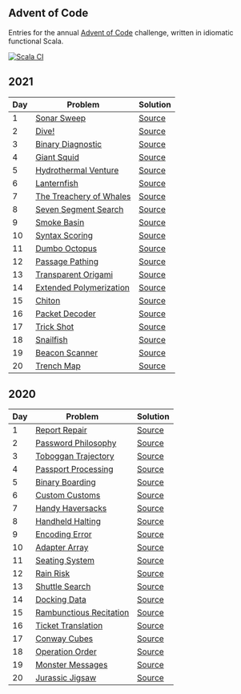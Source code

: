 ## Advent of Code

Entries for the annual [Advent of Code](https://adventofcode.com/) challenge, written in idiomatic functional Scala.

[![Scala CI](https://github.com/maneatingape/advent-of-code/actions/workflows/scala.yml/badge.svg)](https://github.com/maneatingape/advent-of-code/actions)

## 2021

| Day | Problem | Solution |
| --- | --- | --- |
| 1 | [Sonar Sweep](https://adventofcode.com/2021/day/1) | [Source](src/main/scala/AdventOfCode2021/Day01.scala) |
| 2 | [Dive!](https://adventofcode.com/2021/day/2) | [Source](src/main/scala/AdventOfCode2021/Day02.scala) |
| 3 | [Binary Diagnostic](https://adventofcode.com/2021/day/3) | [Source](src/main/scala/AdventOfCode2021/Day03.scala) |
| 4 | [Giant Squid](https://adventofcode.com/2021/day/4) | [Source](src/main/scala/AdventOfCode2021/Day04.scala) |
| 5 | [Hydrothermal Venture](https://adventofcode.com/2021/day/5) | [Source](src/main/scala/AdventOfCode2021/Day05.scala) |
| 6 | [Lanternfish](https://adventofcode.com/2021/day/6) | [Source](src/main/scala/AdventOfCode2021/Day06.scala) |
| 7 | [The Treachery of Whales](https://adventofcode.com/2021/day/7) | [Source](src/main/scala/AdventOfCode2021/Day07.scala) |
| 8 | [Seven Segment Search](https://adventofcode.com/2021/day/8) | [Source](src/main/scala/AdventOfCode2021/Day08.scala) |
| 9 | [Smoke Basin](https://adventofcode.com/2021/day/9) | [Source](src/main/scala/AdventOfCode2021/Day09.scala) |
| 10 | [Syntax Scoring](https://adventofcode.com/2021/day/10) | [Source](src/main/scala/AdventOfCode2021/Day10.scala) |
| 11 | [Dumbo Octopus](https://adventofcode.com/2021/day/11) | [Source](src/main/scala/AdventOfCode2021/Day11.scala) |
| 12 | [Passage Pathing](https://adventofcode.com/2021/day/12) | [Source](src/main/scala/AdventOfCode2021/Day12.scala) |
| 13 | [Transparent Origami](https://adventofcode.com/2021/day/13) | [Source](src/main/scala/AdventOfCode2021/Day13.scala) |
| 14 | [Extended Polymerization](https://adventofcode.com/2021/day/14) | [Source](src/main/scala/AdventOfCode2021/Day14.scala) |
| 15 | [Chiton](https://adventofcode.com/2021/day/15) | [Source](src/main/scala/AdventOfCode2021/Day15.scala) |
| 16 | [Packet Decoder](https://adventofcode.com/2021/day/16) | [Source](src/main/scala/AdventOfCode2021/Day16.scala) |
| 17 | [Trick Shot](https://adventofcode.com/2021/day/17) | [Source](src/main/scala/AdventOfCode2021/Day17.scala) |
| 18 | [Snailfish](https://adventofcode.com/2021/day/18) | [Source](src/main/scala/AdventOfCode2021/Day18.scala) |
| 19 | [Beacon Scanner](https://adventofcode.com/2021/day/19) | [Source](src/main/scala/AdventOfCode2021/Day19.scala) |
| 20 | [Trench Map](https://adventofcode.com/2021/day/20) | [Source](src/main/scala/AdventOfCode2021/Day20.scala) |

## 2020

| Day | Problem | Solution |
| --- | --- | --- |
| 1 | [Report Repair](https://adventofcode.com/2020/day/1) | [Source](src/main/scala/AdventOfCode2020/Day01.scala) |
| 2 | [Password Philosophy](https://adventofcode.com/2020/day/2) | [Source](src/main/scala/AdventOfCode2020/Day02.scala) |
| 3 | [Toboggan Trajectory](https://adventofcode.com/2020/day/3) | [Source](src/main/scala/AdventOfCode2020/Day03.scala) |
| 4 | [Passport Processing](https://adventofcode.com/2020/day/4) | [Source](src/main/scala/AdventOfCode2020/Day04.scala) |
| 5 | [Binary Boarding](https://adventofcode.com/2020/day/5) | [Source](src/main/scala/AdventOfCode2020/Day05.scala) |
| 6 | [Custom Customs](https://adventofcode.com/2020/day/6) | [Source](src/main/scala/AdventOfCode2020/Day06.scala) |
| 7 | [Handy Haversacks](https://adventofcode.com/2020/day/7) | [Source](src/main/scala/AdventOfCode2020/Day07.scala) |
| 8 | [Handheld Halting](https://adventofcode.com/2020/day/8) | [Source](src/main/scala/AdventOfCode2020/Day08.scala) |
| 9 | [Encoding Error](https://adventofcode.com/2020/day/9) | [Source](src/main/scala/AdventOfCode2020/Day09.scala) |
| 10 | [Adapter Array](https://adventofcode.com/2020/day/10) | [Source](src/main/scala/AdventOfCode2020/Day10.scala) |
| 11 | [Seating System](https://adventofcode.com/2020/day/11) | [Source](src/main/scala/AdventOfCode2020/Day11.scala) |
| 12 | [Rain Risk](https://adventofcode.com/2020/day/12) | [Source](src/main/scala/AdventOfCode2020/Day12.scala) |
| 13 | [Shuttle Search](https://adventofcode.com/2020/day/13) | [Source](src/main/scala/AdventOfCode2020/Day13.scala) |
| 14 | [Docking Data](https://adventofcode.com/2020/day/14) | [Source](src/main/scala/AdventOfCode2020/Day14.scala) |
| 15 | [Rambunctious Recitation](https://adventofcode.com/2020/day/15) | [Source](src/main/scala/AdventOfCode2020/Day15.scala) |
| 16 | [Ticket Translation](https://adventofcode.com/2020/day/16) | [Source](src/main/scala/AdventOfCode2020/Day16.scala) |
| 17 | [Conway Cubes](https://adventofcode.com/2020/day/17) | [Source](src/main/scala/AdventOfCode2020/Day17.scala) |
| 18 | [Operation Order](https://adventofcode.com/2020/day/18) | [Source](src/main/scala/AdventOfCode2020/Day18.scala) |
| 19 | [Monster Messages](https://adventofcode.com/2020/day/19) | [Source](src/main/scala/AdventOfCode2020/Day19.scala) |
| 20 | [Jurassic Jigsaw](https://adventofcode.com/2020/day/20) | [Source](src/main/scala/AdventOfCode2020/Day20.scala) |
